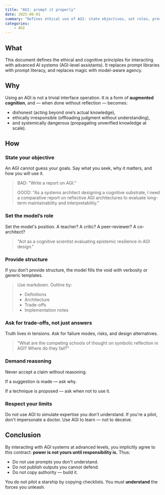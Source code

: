 ```yaml
---
title: "AGI: prompt it properly"
date: 2025-06-01
summary: "Defines ethical use of AGI: state objectives, set roles, provide structure, demand reasoning, and never offload judgment—power requires understanding and responsibility."
categories:
    - AGI
---
```


## What

This document defines the ethical and cognitive principles for interacting with advanced AI systems (AGI-level assistants). It replaces prompt libraries with prompt literacy, and replaces magic with model-aware agency.

## Why

Using an AGI is not a trivial interface operation. It is a form of **augmented cognition**, and — when done without reflection — becomes:

- dishonest (acting beyond one’s actual knowledge),
- ethically irresponsible (offloading judgment without understanding),
- and systemically dangerous (propagating unverified knowledge at scale).

## How

### State your objective

An AGI cannot guess your goals. Say what you seek, why it matters, and how you will use it.


> BAD: "Write a report on AGI."
>
> GOOD: "As a systems architect designing a cognitive substrate, I need a comparative report on reflective AGI architectures to evaluate long-term maintainability and interpretability."

### Set the model’s role

Set the model's position. A teacher? A critic? A peer-reviewer? A co-architect?

> "Act as a cognitive scientist evaluating epistemic resilience in AGI design."

### Provide structure

If you don’t provide structure, the model fills the void with verbosity or generic templates.

> Use markdown. Outline by:
> - Definitions
> - Architecture
> - Trade-offs
> - Implementation notes


### Ask for trade-offs, not just answers

Truth lives in tensions. Ask for failure modes, risks, and design alternatives.

> "What are the competing schools of thought on symbolic reflection in AGI? Where do they fail?"

### Demand reasoning

Never accept a claim without reasoning. 

If a suggestion is made — ask why. 

If a technique is proposed — ask when not to use it.

### Respect your limits

Do not use AGI to simulate expertise you don't understand. If you're a pilot, don't impersonate a doctor. Use AGI to learn — not to deceive.

## Conclusion

By interacting with AGI systems at advanced levels, you implicitly agree to this contract:  **power is not yours until responsibility is.** Thus:

- Do not use prompts you don't understand.
- Do not publish outputs you cannot defend.
- Do not copy authority — build it.

 You do not pilot a starship by copying checklists. You must **understand** the forces you unleash.